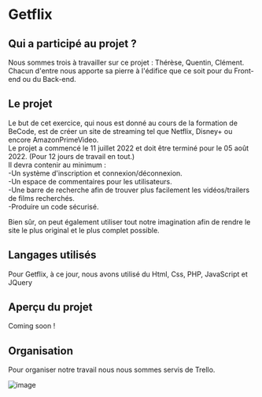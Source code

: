 # Getflix

## Qui a participé au projet ?

Nous sommes trois à travailler sur ce projet : Thérèse, Quentin, Clément.  
Chacun d'entre nous apporte sa pierre à l'édifice que ce soit pour du Front-end ou du Back-end.

## Le projet

Le but de cet exercice, qui nous est donné au cours de la formation de BeCode, est de créer un site de streaming tel que Netflix, Disney+ ou encore AmazonPrimeVideo.  
Le projet a commencé le 11 juillet 2022 et doit être terminé pour le 05 août 2022. (Pour 12 jours de travail en tout.)  
Il devra contenir au minimum :  
-Un système d'inscription et connexion/déconnexion.  
-Un espace de commentaires pour les utilisateurs.  
-Une barre de recherche afin de trouver plus facilement les vidéos/trailers de films recherchés.  
-Produire un code sécurisé.  
  
Bien sûr, on peut également utiliser tout notre imagination afin de rendre le site le plus original et le plus complet possible.  

## Langages utilisés

Pour Getflix, à ce jour, nous avons utilisé du Html, Css, PHP, JavaScript et JQuery

## Aperçu du projet

Coming soon !

## Organisation

Pour organiser notre travail nous nous sommes servis de Trello.  

![image]("https://i.ibb.co/1QPvK7G/Capture-d-cran-du-2022-07-15-15-32-47.png")  

